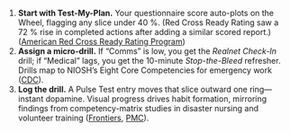 1. **Start with Test-My-Plan.** Your questionnaire score auto-plots on the Wheel, flagging any slice under 40 %. (Red Cross Ready Rating saw a 72 % rise in completed actions after adding a similar scored report.) ([American Red Cross Ready Rating Program](https://www.readyrating.org/?utm_source=chatgpt.com "American Red Cross Ready Rating Program – Ready Rating Program"))  
2. **Assign a micro-drill.** If “Comms” is low, you get the _Realnet Check-In_ drill; if “Medical” lags, you get the 10-minute _Stop-the-Bleed_ refresher. Drills map to NIOSH’s Eight Core Competencies for emergency work ([CDC](https://www.cdc.gov/niosh/research-programs/portfolio/ssrw.html "Safe • Skilled • Ready Workforce Program | Research Programs | CDC")).  
3. **Log the drill.** A Pulse Test entry moves that slice outward one ring—instant dopamine. Visual progress drives habit formation, mirroring findings from competency-matrix studies in disaster nursing and volunteer training ([Frontiers](https://www.frontiersin.org/journals/public-health/articles/10.3389/fpubh.2024.1321535/full?utm_source=chatgpt.com "Examining the effectiveness of a training program on improving ..."), [PMC](https://pmc.ncbi.nlm.nih.gov/articles/PMC10848510/?utm_source=chatgpt.com "The implementation of disaster preparedness training integration ...")).